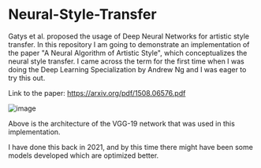 # Neural-Style-Transfer

Gatys et al. proposed the usage of Deep Neural Networks for artistic style transfer. In this repository I am going to demonstrate an implementation of the paper "A Neural Algorithm of Artistic Style", which conceptualizes the neural style transfer. I came across the term for the first time when I was doing the Deep Learning Specialization by Andrew Ng and I was eager to try this out. 

Link to the paper: https://arxiv.org/pdf/1508.06576.pdf

![image](https://user-images.githubusercontent.com/88252632/182135821-aff36519-ae40-4680-8e8c-785cd9a1e219.png)

Above is the architecture of the VGG-19 network that was used in this implementation.

I have done this back in 2021, and by this time there might have been some models developed which are optimized better.
